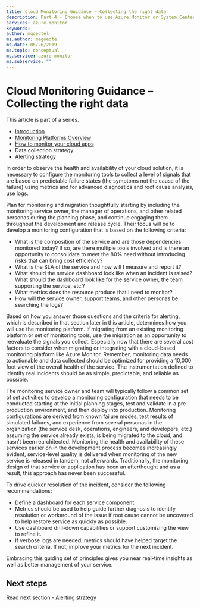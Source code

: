 ```yaml
---
title: Cloud Monitoring Guidance – Collecting the right data
description: Part 4 - Choose when to use Azure Monitor or System Center Operations Manager in Microsoft Azure
services: azure-monitor
keywords: 
author: mgoedtel
ms.author: magoedte
ms.date: 06/26/2019
ms.topic: conceptual
ms.service: azure-monitor
ms.subservice: ""
---
```


# Cloud Monitoring Guidance – Collecting the right data

This article is part of a series.

* [Introduction](cloud-monitor-guidance-azure-intro.md)
* [Monitoring Platforms Overview](cloud-monitor-guidance-azure-platform-overview.md)
* [How to monitor your cloud apps](cloud-monitor-guidance-azure-cloud-app-howto.md)
* Data collection strategy
* [Alerting strategy](cloud-monitor-azure-alert.md)

In order to observe the health and availability of your cloud solution, it is necessary to configure the monitoring tools to collect a level of signals that are based on predictable failure states (the symptoms not the cause of the failure) using metrics and for advanced diagnostics and root cause analysis, use logs.  

Plan for monitoring and migration thoughtfully starting by including the monitoring service owner, the manager of operations, and other related personas during the planning phase, and continue engaging them throughout the development and release cycle. Their focus will be to develop a monitoring configuration that is based on the following criteria:

* What is the composition of the service and are those dependencies monitored today?  If so, are there multiple tools involved and is there an opportunity to consolidate to meet the 80% need without introducing risks that can bring cost efficiency?
* What is the SLA of the service and how will I measure and report it?
* What should the service dashboard look like when an incident is raised? What should the dashboard look like for the service owner, the team supporting the service, etc.?
* What metrics does the resource produce that I need to monitor?  
* How will the service owner, support teams, and other personas be searching the logs?

Based on how you answer those questions and the criteria for alerting, which is described in that section later in this article, determines how you will use the monitoring platform.  If migrating from an existing monitoring platform or set of monitoring tools, use the migration as an opportunity to reevaluate the signals you collect.  Especially now that there are several cost factors to consider when migrating or integrating with a cloud-based monitoring platform like Azure Monitor.  Remember, monitoring data needs to actionable and data collected should be optimized for providing a 10,000 foot view of the overall health of the service.  The instrumentation defined to identify real incidents should be as simple, predictable, and reliable as possible.

The monitoring service owner and team will typically follow a common set of set activities to develop a monitoring configuration that needs to be conducted starting at the initial planning stages, test and validate in a pre-production environment, and then deploy into production. Monitoring configurations are derived from known failure modes, test results of simulated failures, and experience from several personas in the organization (the service desk, operations, engineers, and developers, etc.) assuming the service already exists, is being migrated to the cloud, and hasn’t been rearchitected.  Monitoring the health and availability of these services earlier on in the development process becomes increasingly evident, service-level quality is delivered when monitoring of the new service is released in tandem, not afterwards.  Traditionally, the monitoring design of that service or application has been an afterthought and as a result, this approach has never been successful.  

To drive quicker resolution of the incident, consider the following recommendations:

* Define a dashboard for each service component.
* Metrics should be used to help guide further diagnosis to identify resolution or workaround of the issue if root cause cannot be uncovered to help restore service as quickly as possible.
* Use dashboard drill-down capabilities or support customizing the view to refine it. 
* If verbose logs are needed, metrics should have helped target the search criteria.  If not, improve your metrics for the next incident.

Embracing this guiding set of principles gives you near real-time insights as well as better management of your service.

## Next steps

Read next section - [Alerting strategy](cloud-monitor-azure-alert.md)
